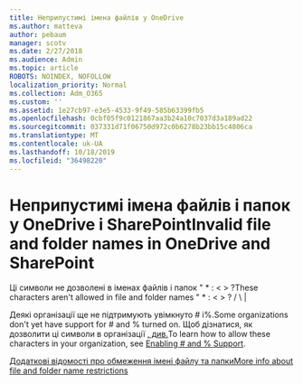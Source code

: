 ```yaml
---
title: Неприпустимі імена файлів у OneDrive
ms.author: matteva
author: pebaum
manager: scotv
ms.date: 2/27/2018
ms.audience: Admin
ms.topic: article
ROBOTS: NOINDEX, NOFOLLOW
localization_priority: Normal
ms.collection: Adm_O365
ms.custom: ''
ms.assetid: 1e27cb97-e3e5-4533-9f49-585b63399fb5
ms.openlocfilehash: 0cbf05f9c0121867aa3b24a10c7037d3a189ad22
ms.sourcegitcommit: 037331d71f06750d972c0b6278b23bb15c4806ca
ms.translationtype: MT
ms.contentlocale: uk-UA
ms.lasthandoff: 10/18/2019
ms.locfileid: "36498220"
---
```

# <a name="invalid-file-and-folder-names-in-onedrive-and-sharepoint"></a><span data-ttu-id="b487c-102">Неприпустимі імена файлів і папок у OneDrive і SharePoint</span><span class="sxs-lookup"><span data-stu-id="b487c-102">Invalid file and folder names in OneDrive and SharePoint</span></span>

<span data-ttu-id="b487c-103">Ці символи не дозволені в іменах файлів і папок " \* : \< \> ?</span><span class="sxs-lookup"><span data-stu-id="b487c-103">These characters aren't allowed in file and folder names " \* : \< \> ?</span></span> <span data-ttu-id="b487c-104">/ \ |</span><span class="sxs-lookup"><span data-stu-id="b487c-104"></span></span> 
  
<span data-ttu-id="b487c-105">Деякі організації ще не підтримують увімкнуто # і%.</span><span class="sxs-lookup"><span data-stu-id="b487c-105">Some organizations don't yet have support for # and % turned on.</span></span> <span data-ttu-id="b487c-106">Щоб дізнатися, як дозволити ці символи в організації [, див.](https://go.microsoft.com/fwlink/?linkid=862611)</span><span class="sxs-lookup"><span data-stu-id="b487c-106">To learn how to allow these characters in your organization, see [Enabling # and % Support](https://go.microsoft.com/fwlink/?linkid=862611).</span></span> 
  
[<span data-ttu-id="b487c-107">Додаткові відомості про обмеження імені файлу та папки</span><span class="sxs-lookup"><span data-stu-id="b487c-107">More info about file and folder name restrictions</span></span>](https://go.microsoft.com/fwlink/?linkid=866430)
  

